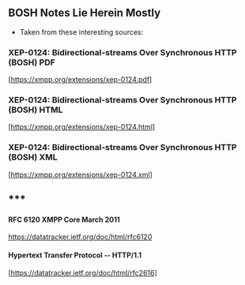 ## BOSH Notes Lie Herein Mostly
* Taken from these interesting sources:

### XEP-0124: Bidirectional-streams Over Synchronous HTTP (BOSH) **PDF**
[https://xmpp.org/extensions/xep-0124.pdf]

### XEP-0124: Bidirectional-streams Over Synchronous HTTP (BOSH) **HTML**
[https://xmpp.org/extensions/xep-0124.html]

### XEP-0124: Bidirectional-streams Over Synchronous HTTP (BOSH) **XML**
[https://xmpp.org/extensions/xep-0124.xml]

  ## ***

#### RFC 6120 XMPP Core March 2011
https://datatracker.ietf.org/doc/html/rfc6120

#### Hypertext Transfer Protocol -- HTTP/1.1
[https://datatracker.ietf.org/doc/html/rfc2616]

